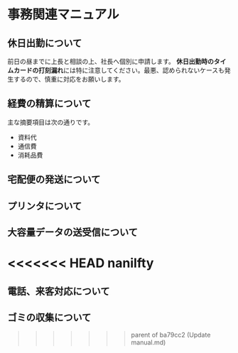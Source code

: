 # 事務関連マニュアル
## 休日出勤について
前日の昼までに上長と相談の上、社長へ個別に申請します。
**休日出勤時のタイムカードの打刻漏れ**には特に注意してください。最悪、認められないケースも発生するので、慎重に対応をお願いします。
## 経費の精算について
主な摘要項目は次の通りです。
 - 資料代
 - 通信費
 - 消耗品費
## 宅配便の発送について
## プリンタについて
## 大容量データの送受信について
<<<<<<< HEAD
nanilfty
=======
## 電話、来客対応について
## ゴミの収集について
>>>>>>> parent of ba79cc2 (Update manual.md)
